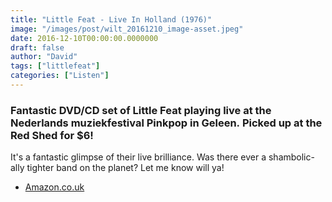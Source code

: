 ```yaml
---
title: "Little Feat - Live In Holland (1976)"
image: "/images/post/wilt_20161210_image-asset.jpeg"
date: 2016-12-10T00:00:00.0000000
draft: false
author: "David"
tags: ["littlefeat"]
categories: ["Listen"]
---
```

### Fantastic DVD/CD set of Little Feat playing live at the Nederlands muziekfestival Pinkpop in Geleen. Picked up at the Red Shed for $6!

 It's a fantastic glimpse of their live brilliance. Was there ever a shambolic-ally tighter band on the planet? Let me know will ya!

-  [Amazon.co.uk](https://www.amazon.co.uk/Live-Holland-1976-Little-Feat/dp/B00JENCKCU/ref=sr_1_1?ie=UTF8&amp;qid=1481333600&amp;sr=8-1&amp;keywords=little+feat+live+in+holland+1976)